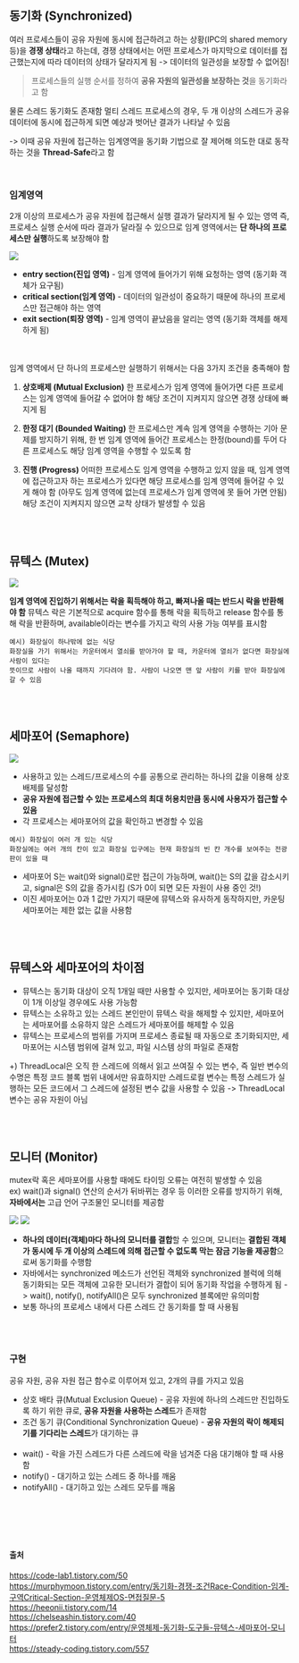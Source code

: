 ## 동기화 (Synchronized)
여러 프로세스들이 공유 자원에 동시에 접근하려고 하는 상황(IPC의 shared memory 등)을 **경쟁 상태**라고 하는데, 경쟁 상태에서는 어떤 프로세스가 마지막으로 데이터를 접근했는지에 따라 데이터의 상태가 달라지게 됨 -> 데이터의 일관성을 보장할 수 없어짐!

> 프로세스들의 실행 순서를 정하여 **공유 자원의 일관성을 보장하는 것**을 동기화라고 함

물론 스레드 동기화도 존재함
멀티 스레드 프로세스의 경우, 두 개 이상의 스레드가 공유 데이터에 동시에 접근하게 되면 예상과 벗어난 결과가 나타날 수 있음

-> 이때 공유 자원에 접근하는 임계영역을 동기화 기법으로 잘 제어해 의도한 대로 동작하는 것을 **Thread-Safe**라고 함 

​
### 임계영역
2개 이상의 프로세스가 공유 자원에 접근해서 실행 결과가 달라지게 될 수 있는 영역
즉, 프로세스 실행 순서에 따라 결과가 달라질 수 있으므로 임계 영역에서는 **단 하나의 프로세스만 실행**하도록 보장해야 함 

![](./image/synchro_1.png)

- **entry section(진입 영역)** - 임계 영역에 들어가기 위해 요청하는 영역 (동기화 객체가 요구됨)
- **critical section(임계 영역)** - 데이터의 일관성이 중요하기 때문에 하나의 프로세스만 접근해야 하는 영역
- **exit section(퇴장 영역)** - 임계 영역이 끝났음을 알리는 영역 (동기화 객체를 해제하게 됨)


<br></br>
임계 영역에서 단 하나의 프로세스만 실행하기 위해서는 다음 3가지 조건을 충족해야 함 

1. **상호배제 (Mutual Exclusion)**
한 프로세스가 임계 영역에 들어가면 다른 프로세스는 임계 영역에 들어갈 수 없어야 함
해당 조건이 지켜지지 않으면 경쟁 상태에 빠지게 됨 


2. **한정 대기 (Bounded Waiting)**
한 프로세스만 계속 임계 영역을 수행하는 기아 문제를 방지하기 위해, 한 번 임계 영역에 들어간 프로세스는 한정(bound)를 두어 다른 프로세스도 해당 임계 영역을 수행할 수 있도록 함 


3. **진행 (Progress)**
어떠한 프로세스도 임계 영역을 수행하고 있지 않을 때, 임계 영역에 접근하고자 하는 프로세스가 있다면 해당 프로세스를 임계 영역에 들어갈 수 있게 해야 함
(아무도 임계 영역에 없는데 프로세스가 임계 영역에 못 들어 가면 안됨)
해당 조건이 지켜지지 않으면 교착 상태가 발생할 수 있음 


<br></br>
## 뮤텍스 (Mutex)
![](./image/synchro_2.png)

**임계 영역에 진입하기 위해서는 락을 획득해야 하고, 빠져나올 때는 반드시 락을 반환해야 함**
뮤텍스 락은 기본적으로 acquire 함수를 통해 락을 획득하고 release 함수를 통해 락을 반환하며, available이라는 변수를 가지고 락의 사용 가능 여부를 표시함 

```
예시) 화장실이 하나밖에 없는 식당
화장실을 가기 위해서는 카운터에서 열쇠를 받아가야 할 때, 카운터에 열쇠가 없다면 화장실에 사람이 있다는 
뜻이므로 사람이 나올 때까지 기다려야 함. 사람이 나오면 맨 앞 사람이 키를 받아 화장실에 갈 수 있음 
```

<br></br>
## 세마포어 (Semaphore)
![](./image/synchro_3.png)


- 사용하고 있는 스레드/프로세스의 수를 공통으로 관리하는 하나의 값을 이용해 상호배제를 달성함
- **공유 자원에 접근할 수 있는 프로세스의 최대 허용치만큼 동시에 사용자가 접근할 수 있음** 
- 각 프로세스는 세마포어의 값을 확인하고 변경할 수 있음 
```
예시) 화장실이 여러 개 있는 식당
화장실에는 여러 개의 칸이 있고 화장실 입구에는 현재 화장실의 빈 칸 개수를 보여주는 전광판이 있을 때 
```

- 세마포어 S는 wait()와 signal()로만 접근이 가능하며, wait()는 S의 값을 감소시키고, signal은 S의 값을 증가시킴 (S가 0이 되면 모든 자원이 사용 중인 것!)
- 이진 세마포어는 0과 1 값만 가지기 때문에 뮤텍스와 유사하게 동작하지만, 카운팅 세마포어는 제한 없는 값을 사용함 


<br></br>
## 뮤텍스와 세마포어의 차이점
- 뮤텍스는 동기화 대상이 오직 1개일 때만 사용할 수 있지만, 세마포어는 동기화 대상이 1개 이상일 경우에도 사용 가능함
- 뮤텍스는 소유하고 있는 스레드 본인만이 뮤텍스 락을 해제할 수 있지만, 세마포어는 세마포어를 소유하지 않은 스레드가 세마포어를 해제할 수 있음 
- 뮤텍스는 프로세스의 범위를 가지며 프로세스 종료될 때 자동으로 초기화되지만, 세마포어는 시스템 범위에 걸쳐 있고, 파일 시스템 상의 파일로 존재함

+) ThreadLocal은 오직 한 스레드에 의해서 읽고 쓰여질 수 있는 변수, 즉 일반 변수의 수명은 특정 코드 블록 범위 내에서만 유효하지만 스레드로컬 변수는 특정 스레드가 실행하는 모든 코드에서 그 스레드에 설정된 변수 값을 사용할 수 있음
-> ThreadLocal 변수는 공유 자원이 아님 


<br></br>
## 모니터 (Monitor)
mutex락 혹은 세마포어를 사용할 때에도 타이밍 오류는 여전히 발생할 수 있음  
ex) wait()과 signal() 연산의 순서가 뒤바뀌는 경우 등
이러한 오류를 방지하기 위해, **자바에서는** 고급 언어 구조물인 모니터를 제공함 

![](./image/synchro_4.png)
![](./image/synchro_5.png)
- **하나의 데이터(객체)마다 하나의 모니터를 결합**할 수 있으며, 모니터는 **결합된 객체가 동시에 두 개 이상의 스레드에 의해 접근할 수 없도록 막는 잠금 기능을 제공함**으로써 동기화를 수행함
- 자바에서는 synchronized 메소드가 선언된 객체와 synchronized 블럭에 의해 동기화되는 모든 객체에 고유한 모니터가 결합이 되어 동기화 작업을 수행하게 됨 -> wait(), notify(), notifyAll()은 모두 synchronized 블록에만 유의미함
- 보통 하나의 프로세스 내에서 다른 스레드 간 동기화를 할 때 사용됨 

<br></br>
### 구현
공유 자원, 공유 자원 접근 함수로 이루어져 있고, 2개의 큐를 가지고 있음 
- 상호 배타 큐(Mutual Exclusion Queue) - 공유 자원에 하나의 스레드만 진입하도록 하기 위한 큐로, **공유 자원을 사용하는 스레드**가 존재함
- 조건 동기 큐(Conditional Synchronization Queue) - **공유 자원의 락이 해제되기를 기다리는 스레드**가 대기하는 큐
<br></br>
- wait() - 락을 가진 스레드가 다른 스레드에 락을 넘겨준 다음 대기해야 할 때 사용함
- notify() - 대기하고 있는 스레드 중 하나를 깨움
- notifyAll() - 대기하고 있는 스레드 모두를 깨움

<br></br>
<br></br>
#### 출처
https://code-lab1.tistory.com/50   
https://murphymoon.tistory.com/entry/동기화-경쟁-조건Race-Condition-임계-구역Critical-Section-운영체제OS-면접질문-5   
https://heeonii.tistory.com/14   
https://chelseashin.tistory.com/40   
https://prefer2.tistory.com/entry/운영체제-동기화-도구들-뮤텍스-세마포어-모니터    
https://steady-coding.tistory.com/557
